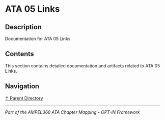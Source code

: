 # ATA 05 Links

## Description

Documentation for ATA 05 Links

## Contents

This section contains detailed documentation and artifacts related to ATA 05 Links.

## Navigation

[↑ Parent Directory](../README.md)

---

*Part of the AMPEL360 ATA Chapter Mapping - OPT-IN Framework*
